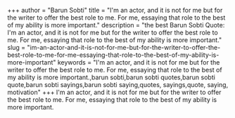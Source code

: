 +++
author = "Barun Sobti"
title = "I'm an actor, and it is not for me but for the writer to offer the best role to me. For me, essaying that role to the best of my ability is more important."
description = "the best Barun Sobti Quote: I'm an actor, and it is not for me but for the writer to offer the best role to me. For me, essaying that role to the best of my ability is more important."
slug = "im-an-actor-and-it-is-not-for-me-but-for-the-writer-to-offer-the-best-role-to-me-for-me-essaying-that-role-to-the-best-of-my-ability-is-more-important"
keywords = "I'm an actor, and it is not for me but for the writer to offer the best role to me. For me, essaying that role to the best of my ability is more important.,barun sobti,barun sobti quotes,barun sobti quote,barun sobti sayings,barun sobti saying,quotes, sayings,quote, saying, motivation"
+++
I'm an actor, and it is not for me but for the writer to offer the best role to me. For me, essaying that role to the best of my ability is more important.
